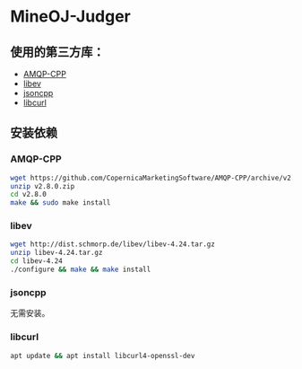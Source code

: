 # MineOJ-Judger

## 使用的第三方库：

- [AMQP-CPP](https://github.com/CopernicaMarketingSoftware/AMQP-CPP)
- [libev](http://software.schmorp.de/pkg/libev.html)
- [jsoncpp](https://github.com/open-source-parsers/jsoncpp)
- [libcurl](https://curl.haxx.se/libcurl)
## 安装依赖

### AMQP-CPP

```sh
wget https://github.com/CopernicaMarketingSoftware/AMQP-CPP/archive/v2.8.0.zip
unzip v2.8.0.zip
cd v2.8.0
make && sudo make install
```

### libev

```sh
wget http://dist.schmorp.de/libev/libev-4.24.tar.gz
unzip libev-4.24.tar.gz
cd libev-4.24
./configure && make && make install
```
### jsoncpp

无需安装。

### libcurl

```sh
apt update && apt install libcurl4-openssl-dev
```
